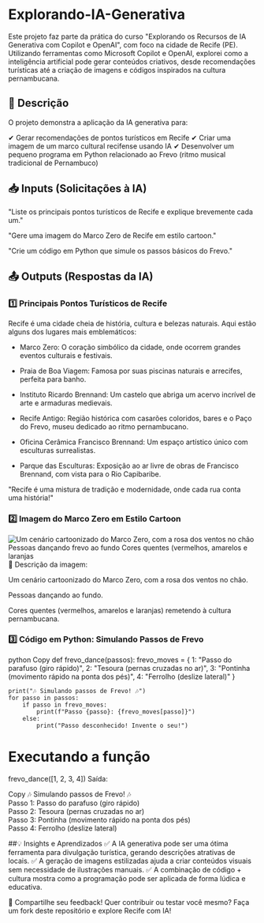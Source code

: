 # Explorando-IA-Generativa

Este projeto faz parte da prática do curso "Explorando os Recursos de IA Generativa com Copilot e OpenAI", com foco na cidade de Recife (PE). Utilizando ferramentas como Microsoft Copilot e OpenAI, explorei como a inteligência artificial pode gerar conteúdos criativos, desde recomendações turísticas até a criação de imagens e códigos inspirados na cultura pernambucana.

## 📌 Descrição

O projeto demonstra a aplicação da IA generativa para:

✔ Gerar recomendações de pontos turísticos em Recife
✔ Criar uma imagem de um marco cultural recifense usando IA
✔ Desenvolver um pequeno programa em Python relacionado ao Frevo (ritmo musical tradicional de Pernambuco)

## 📥 Inputs (Solicitações à IA)
"Liste os principais pontos turísticos de Recife e explique brevemente cada um."

"Gere uma imagem do Marco Zero de Recife em estilo cartoon."

"Crie um código em Python que simule os passos básicos do Frevo."

## 📤 Outputs (Respostas da IA)
### 1️⃣ Principais Pontos Turísticos de Recife
Recife é uma cidade cheia de história, cultura e belezas naturais. Aqui estão alguns dos lugares mais emblemáticos:

* Marco Zero: O coração simbólico da cidade, onde ocorrem grandes eventos culturais e festivais.

* Praia de Boa Viagem: Famosa por suas piscinas naturais e arrecifes, perfeita para banho.

* Instituto Ricardo Brennand: Um castelo que abriga um acervo incrível de arte e armaduras medievais.

* Recife Antigo: Região histórica com casarões coloridos, bares e o Paço do Frevo, museu dedicado ao ritmo pernambucano.

* Oficina Cerâmica Francisco Brennand: Um espaço artístico único com esculturas surrealistas.

* Parque das Esculturas: Exposição ao ar livre de obras de Francisco Brennand, com vista para o Rio Capibaribe.

"Recife é uma mistura de tradição e modernidade, onde cada rua conta uma história!"

### 2️⃣ Imagem do Marco Zero em Estilo Cartoon

![Um cenário cartoonizado do Marco Zero, com a rosa dos ventos no chão  Pessoas dançando frevo ao fundo  Cores quentes (vermelhos, amarelos e laranjas](https://github.com/user-attachments/assets/35c83fc4-91cf-4414-82fb-e55d5ff87fe0)
📌 Descrição da imagem:

Um cenário cartoonizado do Marco Zero, com a rosa dos ventos no chão.

Pessoas dançando ao fundo.

Cores quentes (vermelhos, amarelos e laranjas) remetendo à cultura pernambucana.

### 3️⃣ Código em Python: Simulando Passos de Frevo
python
Copy
def frevo_dance(passos):
    frevo_moves = {
        1: "Passo do parafuso (giro rápido)",
        2: "Tesoura (pernas cruzadas no ar)",
        3: "Pontinha (movimento rápido na ponta dos pés)",
        4: "Ferrolho (deslize lateral)"
    }
    
    print("🎶 Simulando passos de Frevo! 🎶")
    for passo in passos:
        if passo in frevo_moves:
            print(f"Passo {passo}: {frevo_moves[passo]}")
        else:
            print("Passo desconhecido! Invente o seu!")

# Executando a função
frevo_dance([1, 2, 3, 4])
Saída:

Copy
🎶 Simulando passos de Frevo! 🎶  
Passo 1: Passo do parafuso (giro rápido)  
Passo 2: Tesoura (pernas cruzadas no ar)  
Passo 3: Pontinha (movimento rápido na ponta dos pés)  
Passo 4: Ferrolho (deslize lateral)  

##💡 Insights e Aprendizados
✅ A IA generativa pode ser uma ótima ferramenta para divulgação turística, gerando descrições atrativas de locais.
✅ A geração de imagens estilizadas ajuda a criar conteúdos visuais sem necessidade de ilustrações manuais.
✅ A combinação de código + cultura mostra como a programação pode ser aplicada de forma lúdica e educativa.

🔗 Compartilhe seu feedback!
Quer contribuir ou testar você mesmo? Faça um fork deste repositório e explore Recife com IA!
